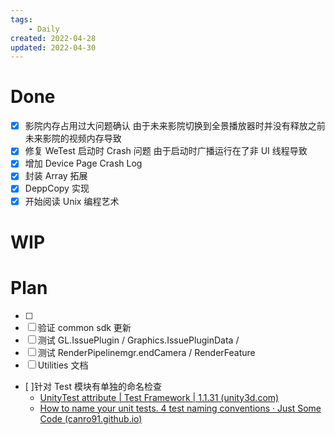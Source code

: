 ```yaml
---
tags:
    - Daily
created: 2022-04-28
updated: 2022-04-30
---
```


# Done

- [x] 影院内存占用过大问题确认
    由于未来影院切换到全景播放器时并没有释放之前未来影院的视频内存导致
- [x] 修复 WeTest 启动时 Crash 问题
    由于启动时广播运行在了非 UI 线程导致
- [x] 增加 Device Page Crash Log
- [x] 封装 Array 拓展
- [x] DeppCopy 实现
- [x] 开始阅读 Unix 编程艺术

# WIP


# Plan

- [ ]
- [ ] 验证 common sdk 更新
- [ ] 测试 GL.IssuePlugin / Graphics.IssuePluginData /
- [ ] 测试 RenderPipelinemgr.endCamera / RenderFeature
- [ ] Utilities 文档
- [ ]针对 Test 模块有单独的命名检查
    - [UnityTest attribute | Test Framework | 1.1.31 (unity3d.com)](https://docs.unity3d.com/Packages/com.unity.test-framework@1.1/manual/reference-attribute-unitytest.html)
    - [How to name your unit tests. 4 test naming conventions · Just Some Code (canro91.github.io)](https://canro91.github.io/2021/04/12/UnitTestNamingConventions/)
